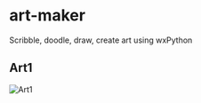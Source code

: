 # art-maker
Scribble, doodle, draw, create art using wxPython


## Art1 
![Art1](https://github.com/pydemo/art-maker/blob/master/screenshots/Art1.JPG?raw=true "Art1")
